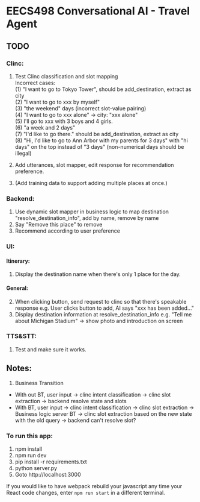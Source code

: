 # EECS498 Conversational AI - Travel Agent

## TODO
### Clinc:
1. Test Clinc classification and slot mapping   
   Incorrect cases:   
   (1) "I want to go to Tokyo Tower", should be add_destination, extract as city   
   (2) "I want to go to xxx by myself"   
   (3) "the weekend" days (incorrect slot-value pairing)   
   (4) "I want to go to xxx alone" -> city: "xxx alone"   
   (5) I'll go to xxx with 3 boys and 4 girls.   
   (6) "a week and 2 days"   
   (7) "I'd like to go there." should be add_destination, extract as city  
   (8) "Hi, I'd like to go to Ann Arbor with my parents for 3 days" with "hi days" on the top instead of "3 days" (non-numerical days should be illegal)   
   
2. Add utterances, slot mapper, edit response for recommendation preference.   
3. (Add training data to support adding multiple places at once.)


### Backend:
1. Use dynamic slot mapper in business logic to map destination   
   "resolve_destination_info", add by name, remove by name     
2. Say "Remove this place" to remove    
3. Recommend according to user preference   

### UI:
#### Itinerary:
1. Display the destination name when there's only 1 place for the day.

#### General:
2. When clicking button, send request to clinc so that there's speakable response
   e.g. User clicks button to add, AI says "xxx has been added..."
3. Display destination information at resolve_destination_info
   e.g. "Tell me about Michigan Stadium" -> show photo and introduction on screen   

### TTS&STT:
1. Test and make sure it works.

## Notes:
1. Business Transition
- With out BT, user input -> clinc intent classification -> clinc slot extraction -> backend resolve state and slots
- With BT, user input -> clinc intent classification -> clinc slot extraction -> Business logic server BT -> clinc slot extraction based on the new state with the old query -> backend can't resolve slot?


### To run this app:
1. npm install
2. npm run dev
3. pip install -r requirements.txt
4. python server.py
5. Goto http://localhost:3000

If you would like to have webpack rebuild your javascript any time your React code changes, enter `npm run start` in a different terminal.
